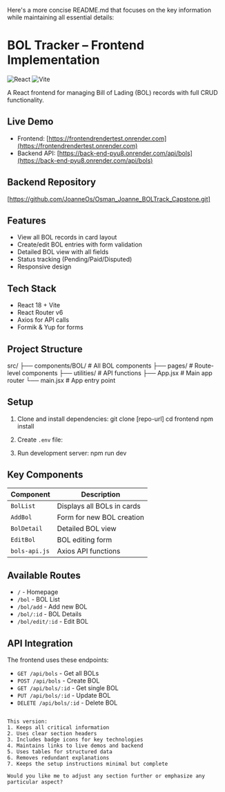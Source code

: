 Here's a more concise README.md that focuses on the key information while maintaining all essential details:

# BOL Tracker – Frontend Implementation

![React](https://img.shields.io/badge/React-20232A?style=for-the-badge&logo=react&logoColor=61DAFB)
![Vite](https://img.shields.io/badge/Vite-B73BFE?style=for-the-badge&logo=vite&logoColor=FFD62E)

A React frontend for managing Bill of Lading (BOL) records with full CRUD functionality.

## Live Demo

- Frontend: [https://frontendrendertest.onrender.com](https://frontendrendertest.onrender.com)
- Backend API: [https://back-end-pyu8.onrender.com/api/bols](https://back-end-pyu8.onrender.com/api/bols)

## Backend Repository

[https://github.com/JoanneOs/Osman_Joanne_BOLTrack_Capstone.git]

## Features

- View all BOL records in card layout
- Create/edit BOL entries with form validation
- Detailed BOL view with all fields
- Status tracking (Pending/Paid/Disputed)
- Responsive design

## Tech Stack

- React 18 + Vite
- React Router v6
- Axios for API calls
- Formik & Yup for forms

## Project Structure


src/
├── components/BOL/      # All BOL components
├── pages/               # Route-level components
├── utilities/           # API functions
├── App.jsx              # Main app router
└── main.jsx             # App entry point


## Setup

1. Clone and install dependencies:
git clone [repo-url]
cd frontend
npm install


2. Create `.env` file:


3. Run development server:
npm run dev


## Key Components

| Component | Description |
|-----------|-------------|
| `BolList` | Displays all BOLs in cards |
| `AddBol` | Form for new BOL creation |
| `BolDetail` | Detailed BOL view |
| `EditBol` | BOL editing form |
| `bols-api.js` | Axios API functions |

## Available Routes

- `/` - Homepage
- `/bol` - BOL List
- `/bol/add` - Add new BOL
- `/bol/:id` - BOL Details
- `/bol/edit/:id` - Edit BOL

## API Integration

The frontend uses these endpoints:

- `GET /api/bols` - Get all BOLs
- `POST /api/bols` - Create BOL
- `GET /api/bols/:id` - Get single BOL
- `PUT /api/bols/:id` - Update BOL
- `DELETE /api/bols/:id` - Delete BOL
```

This version:
1. Keeps all critical information
2. Uses clear section headers
3. Includes badge icons for key technologies
4. Maintains links to live demos and backend
5. Uses tables for structured data
6. Removes redundant explanations
7. Keeps the setup instructions minimal but complete

Would you like me to adjust any section further or emphasize any particular aspect?
